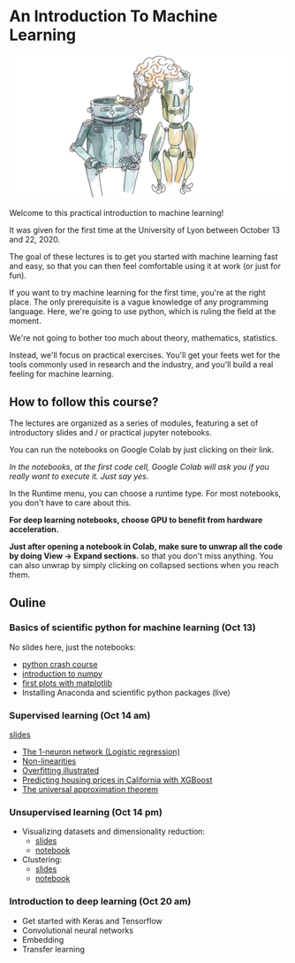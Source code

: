 # An Introduction To Machine Learning


![](doc/images/transfer_learning.jpg)


Welcome to this practical introduction to machine learning! 

It was given for the first time at the University of Lyon  between October 13 and 22, 2020. 

The goal of these lectures is to get you started with machine learning fast and easy, so that you can then feel comfortable using it at work (or just for fun).

If you want to try machine learning for the first time, you're at the right place. The only prerequisite is a vague knowledge of any programming language. Here, we're going to use python, which is ruling the field at the moment.

We're not going to bother too much about theory, mathematics, statistics. 

Instead, we'll focus on practical exercises. You'll get your feets wet for the tools commonly used in research and the industry, and you'll build a real feeling for machine learning.  


## How to follow this course? 

The lectures are organized as a series of modules, featuring a set of introductory slides and / or practical jupyter notebooks. 

You can run the notebooks on Google Colab by just clicking on their link. 

*In the notebooks, at the first code cell, Google Colab will ask you if you really want to execute it. Just say yes.*

In the Runtime menu, you can choose a runtime type. For most notebooks, you don't have to care about this. 

**For deep learning notebooks, choose GPU to benefit from hardware acceleration.**
 
**Just after opening a notebook in Colab, make sure to unwrap all the code by doing View -> Expand sections.** so that you don't miss anything. You can also unwrap by simply clicking on collapsed sections when you reach them. 
 
## Ouline

### Basics of scientific python for machine learning (Oct 13)

No slides here, just the notebooks: 

* [python crash course](https://colab.research.google.com/github/cbernet/introduction_machine_learning/blob/master/notebooks/python_crash_course/01_python_crash_course_for_machine_learning.ipynb) 
* [introduction to numpy](https://colab.research.google.com/github/cbernet/introduction_machine_learning/blob/master/notebooks/python_crash_course/02_numpy_for_machine_learning.ipynb)
* [first plots with matplotlib](https://colab.research.google.com/github/cbernet/introduction_machine_learning/blob/master/notebooks/python_crash_course/03_plotting_for_machine_learning.ipynb) 
* Installing Anaconda and scientific python packages (live)
   
### Supervised learning (Oct 14 am)

[slides](https://docs.google.com/presentation/d/1WTeOmpcj3Fr4KU2-ZASnBPjyNd5OddY6Bmr9YYZaXDs/edit?usp=sharing)

* [The 1-neuron network (Logistic regression)](https://colab.research.google.com/github/cbernet/introduction_machine_learning/blob/master/notebooks/supervised_learning/logistic_regression_1d.ipynb)
* [Non-linearities](https://colab.research.google.com/github/cbernet/introduction_machine_learning/blob/master/notebooks/supervised_learning/logistic_regression_2d.ipynb)
* [Overfitting illustrated](https://colab.research.google.com/github/cbernet/introduction_machine_learning/blob/master/notebooks/supervised_learning/overfitting.ipynb)
* [Predicting housing prices in California with XGBoost](https://colab.research.google.com/github/cbernet/introduction_machine_learning/blob/master/notebooks/supervised_learning/xgboost_housing.ipynb)
* [The universal approximation theorem](https://colab.research.google.com/github/cbernet/introduction_machine_learning/blob/master/notebooks/supervised_learning/universal_approx.ipynb)

### Unsupervised learning (Oct 14 pm)


* Visualizing datasets and dimensionality reduction: 
  * [slides](https://drive.google.com/file/d/1NkmNR3EH2Y9G4mGufoYxgvNpigFIaEAi/view?usp=sharing) 
  * [notebook](https://colab.research.google.com/github/cbernet/introduction_machine_learning/blob/master/notebooks/unsupervised_learning/visualizing_datasets.ipynb)
* Clustering: 
  * [slides](https://drive.google.com/file/d/1NkRtXN9mPscZaE6CMqeJ4l4uNCPvtK9z/view?usp=sharing) 
  * [notebook](https://colab.research.google.com/github/cbernet/introduction_machine_learning/blob/master/notebooks/unsupervised_learning/clustering.ipynb)

### Introduction to deep learning (Oct 20 am)
   
* Get started with Keras and Tensorflow
* Convolutional neural networks 
* Embedding
* Transfer learning

